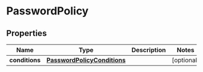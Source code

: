 

# PasswordPolicy


## Properties

| Name | Type | Description | Notes |
|------------ | ------------- | ------------- | -------------|
|**conditions** | [**PasswordPolicyConditions**](PasswordPolicyConditions.md) |  |  [optional] |



